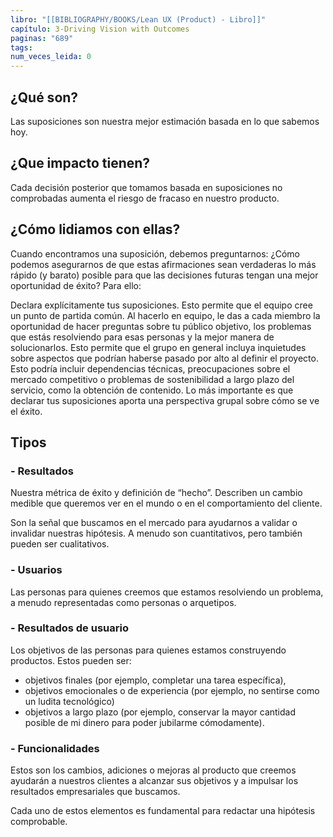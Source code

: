 ```yaml
---
libro: "[[BIBLIOGRAPHY/BOOKS/Lean UX (Product) - Libro]]"
capítulo: 3-Driving Vision with Outcomes
paginas: "689"
tags: 
num_veces_leida: 0
---
```

## ¿Qué son?
Las suposiciones son nuestra mejor estimación basada en lo que sabemos hoy.
## ¿Que impacto tienen?
Cada decisión posterior que tomamos basada en suposiciones no comprobadas aumenta el riesgo de fracaso en nuestro producto.
## ¿Cómo lidiamos con ellas?
Cuando encontramos una suposición, debemos preguntarnos: ¿Cómo podemos asegurarnos de que estas afirmaciones sean verdaderas lo más rápido (y barato) posible para que las decisiones futuras tengan una mejor oportunidad de éxito? Para ello:

Declara explícitamente tus suposiciones. Esto permite que el equipo cree un punto de partida común. Al hacerlo en equipo, le das a cada miembro la oportunidad de hacer preguntas sobre tu público objetivo, los problemas que estás resolviendo para esas personas y la mejor manera de solucionarlos. Esto permite que el grupo en general incluya inquietudes sobre aspectos que podrían haberse pasado por alto al definir el proyecto. Esto podría incluir dependencias técnicas, preocupaciones sobre el mercado competitivo o problemas de sostenibilidad a largo plazo del servicio, como la obtención de contenido. Lo más importante es que declarar tus suposiciones aporta una perspectiva grupal sobre cómo se ve el éxito.

## Tipos
### - Resultados  
Nuestra métrica de éxito y definición de “hecho”.  Describen un cambio medible que queremos ver en el mundo o en el comportamiento del cliente. 

Son la señal que buscamos en el mercado para ayudarnos a validar o invalidar nuestras hipótesis. A menudo son cuantitativos, pero también pueden ser cualitativos.
### - Usuarios
Las personas para quienes creemos que estamos resolviendo un problema, a menudo representadas como personas o arquetipos.

### - Resultados de usuario 
Los objetivos de las personas para quienes estamos construyendo productos. Estos pueden ser:
* objetivos finales (por ejemplo, completar una tarea específica),
* objetivos emocionales o de experiencia (por ejemplo, no sentirse como un ludita tecnológico)
* objetivos a largo plazo (por ejemplo, conservar la mayor cantidad posible de mi dinero para poder jubilarme cómodamente).

### - Funcionalidades
Estos son los cambios, adiciones o mejoras al producto que creemos ayudarán a nuestros clientes a alcanzar sus objetivos y a impulsar los resultados empresariales que buscamos. 


Cada uno de estos elementos es fundamental para redactar una hipótesis comprobable.



